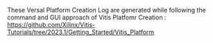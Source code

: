 These Versal Platform Creation Log are generated while following the command and GUI approach of Vitis Platfomr Creation : https://github.com/Xilinx/Vitis-Tutorials/tree/2023.1/Getting_Started/Vitis_Platform
